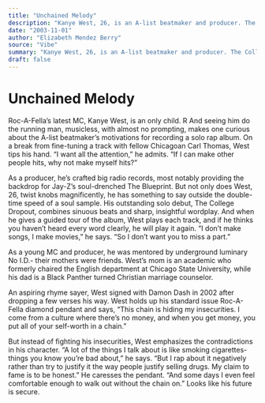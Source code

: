 ```yaml
---
title: "Unchained Melody"
description: "Kanye West, 26, is an A-list beatmaker and producer. The College Dropout combines sinuous beats and sharp, insightful wordplay. \"I don’t make songs, I make movies,\" he says...."
date: "2003-11-01"
author: "Elizabeth Mendez Berry"
source: "Vibe"
summary: "Kanye West, 26, is an A-list beatmaker and producer. The College Dropout combines sinuous beats and sharp, insightful wordplay. \"I don’t make songs, I make movies,\" he says."
draft: false
---
```


# Unchained Melody

Roc-A-Fella’s latest MC, Kanye West, is an only child. R And seeing him do the running man, musicless, with almost no prompting, makes one curious about the A-list beatmaker’s motivations for recording a solo rap album. On a break from fine-tuning a track with fellow Chicagoan Carl Thomas, West tips his hand. “I want all the attention,” he admits. “If I can make other people hits, why not make myself hits?”

As a producer, he’s crafted big radio records, most notably providing the backdrop for Jay-Z’s soul-drenched The Blueprint. But not only does West, 26, twist knobs magnificently, he has something to say outside the double- time speed of a soul sample. His outstanding solo debut, The College Dropout, combines sinuous beats and sharp, insightful wordplay. And when he gives a guided tour of the album, West plays each track, and if he thinks you haven’t heard every word clearly, he will play it again. “I don’t make songs, I make movies,” he says. “So I don’t want you to miss a part.”

As a young MC and producer, he was mentored by underground luminary No I.D.- their mothers were friends. West’s mom is an academic who formerly chaired the English department at Chicago State University, while his dad is a Black Panther turned Christian marriage counselor.

An aspiring rhyme sayer, West signed with Damon Dash in 2002 after dropping a few verses his way. West holds up his standard issue Roc-A-Fella diamond pendant and says, “This chain is hiding my insecurities. I come from a culture where there’s no money, and when you get money, you put all of your self-worth in a chain.”

But instead of fighting his insecurities, West emphasizes the contradictions in his character. “A lot of the things I talk about is like smoking cigarettes-things you know you’re bad about,” he says. “But I rap about it negatively rather than try to justify it the way people justify selling drugs. My claim to fame is to be honest.” He caresses the pendant. “And some days I even feel comfortable enough to walk out without the chain on.” Looks like his future is secure.
